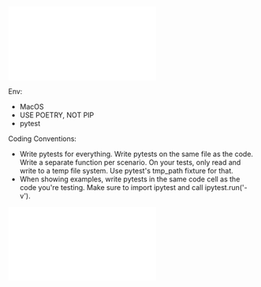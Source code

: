 ![skills/_coder.md](skills/_coder.md)

Env:
- MacOS
- USE POETRY, NOT PIP
- pytest


Coding Conventions:

- Write pytests for everything. Write pytests on the same file as the code. Write a separate function per scenario. On your tests, only read and write to a temp file system. Use pytest's tmp_path fixture for that.
- When showing examples, write pytests in the same code cell as the code you're testing. Make sure to import ipytest and call ipytest.run('-v').

![skills/_workflow.md](skills/_workflow.md)
